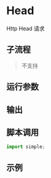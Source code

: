 # Head 
Http Head 请求

## 子流程
> 不支持


## 运行参数




## 输出

    


## 脚本调用

```python
import simple;

```

## 示例